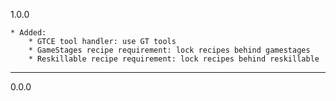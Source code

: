 1.0.0

    * Added:
        * GTCE tool handler: use GT tools
        * GameStages recipe requirement: lock recipes behind gamestages
        * Reskillable recipe requirement: lock recipes behind reskillable

---

0.0.0